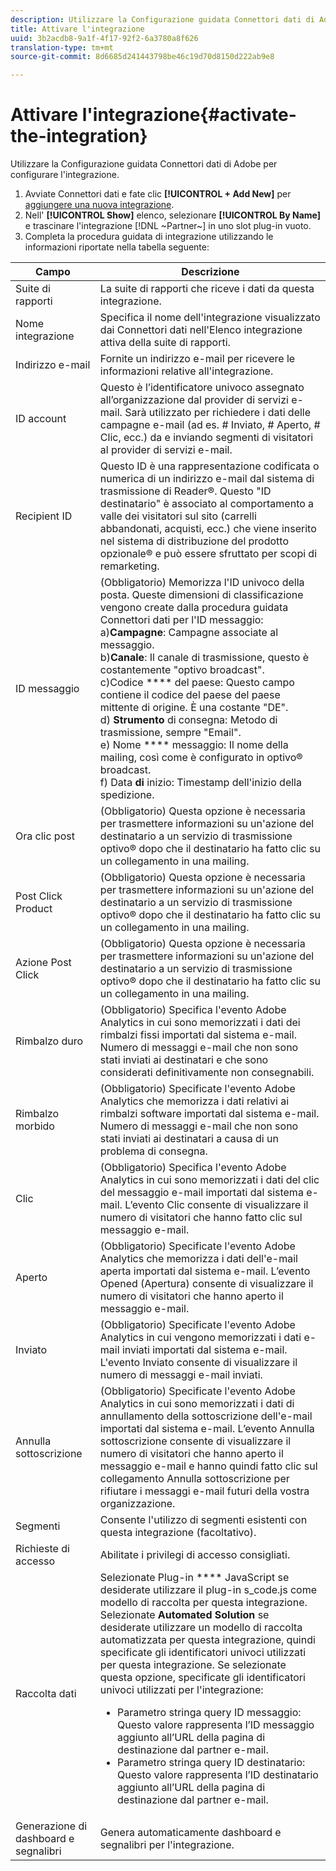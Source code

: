 ```yaml
---
description: Utilizzare la Configurazione guidata Connettori dati di Adobe per configurare l'integrazione.
title: Attivare l'integrazione
uuid: 3b2acdb8-9a1f-4f17-92f2-6a3780a8f626
translation-type: tm+mt
source-git-commit: 8d6685d241443798be46c19d70d8150d222ab9e8

---
```



# Attivare l&#39;integrazione{#activate-the-integration}

Utilizzare la Configurazione guidata Connettori dati di Adobe per configurare l&#39;integrazione.

1. Avviate Connettori [](https://docs.adobe.com/content/help/en/analytics/import/dataconnectors/getting-started-data-connectors.html) dati e fate clic **[!UICONTROL + Add New]** per [aggiungere una nuova integrazione](https://docs.adobe.com/content/help/en/analytics/import/dataconnectors/getting-started-data-connectors.html).
1. Nell&#39; **[!UICONTROL Show]** elenco, selezionare **[!UICONTROL By Name]** e trascinare l&#39;integrazione [!DNL ~Partner~] in uno slot plug-in vuoto.
1. Completa la procedura guidata di integrazione utilizzando le informazioni riportate nella tabella seguente:

| Campo | Descrizione |
|--- |--- |
| Suite di rapporti | La suite di rapporti che riceve i dati da questa integrazione. |
| Nome integrazione | Specifica il nome dell&#39;integrazione visualizzato dai Connettori dati nell&#39;Elenco integrazione attiva della suite di rapporti. |
| Indirizzo e-mail | Fornite un indirizzo e-mail per ricevere le informazioni relative all&#39;integrazione. |
| ID account | Questo è l’identificatore univoco assegnato all’organizzazione dal provider di servizi e-mail. Sarà utilizzato per richiedere i dati delle campagne e-mail (ad es. # Inviato, # Aperto, # Clic, ecc.) da e inviando segmenti di visitatori al provider di servizi e-mail. |
| Recipient ID | Questo ID è una rappresentazione codificata o numerica di un indirizzo e-mail dal sistema di trasmissione di Reader®. Questo &quot;ID destinatario&quot; è associato al comportamento a valle dei visitatori sul sito (carrelli abbandonati, acquisti, ecc.) che viene inserito nel sistema di distribuzione del prodotto opzionale® e può essere sfruttato per scopi di remarketing. |
| ID messaggio | (Obbligatorio) Memorizza l&#39;ID univoco della posta. Queste dimensioni di classificazione vengono create dalla procedura guidata Connettori dati per l&#39;ID messaggio: <br>a)**Campagne**: Campagne associate al messaggio. <br>b)**Canale**: Il canale di trasmissione, questo è costantemente &quot;optivo broadcast&quot;. <br>c)Codice **** del paese: Questo campo contiene il codice del paese del paese mittente di origine. È una costante &quot;DE&quot;. <br>d) **Strumento** di consegna: Metodo di trasmissione, sempre &quot;Email&quot;.<br> e) Nome **** messaggio: Il nome della mailing, così come è configurato in optivo® broadcast. <br>f) Data **di** inizio: Timestamp dell&#39;inizio della spedizione. |
| Ora clic post | (Obbligatorio) Questa opzione è necessaria per trasmettere informazioni su un&#39;azione del destinatario a un servizio di trasmissione optivo® dopo che il destinatario ha fatto clic su un collegamento in una mailing. |
| Post Click Product | (Obbligatorio) Questa opzione è necessaria per trasmettere informazioni su un&#39;azione del destinatario a un servizio di trasmissione optivo® dopo che il destinatario ha fatto clic su un collegamento in una mailing. |
| Azione Post Click | (Obbligatorio) Questa opzione è necessaria per trasmettere informazioni su un&#39;azione del destinatario a un servizio di trasmissione optivo® dopo che il destinatario ha fatto clic su un collegamento in una mailing. |
| Rimbalzo duro | (Obbligatorio) Specifica l&#39;evento Adobe Analytics in cui sono memorizzati i dati dei rimbalzi fissi importati dal sistema e-mail. Numero di messaggi e-mail che non sono stati inviati ai destinatari e che sono considerati definitivamente non consegnabili. |
| Rimbalzo morbido | (Obbligatorio) Specificate l&#39;evento Adobe Analytics che memorizza i dati relativi ai rimbalzi software importati dal sistema e-mail. Numero di messaggi e-mail che non sono stati inviati ai destinatari a causa di un problema di consegna. |
| Clic | (Obbligatorio) Specifica l&#39;evento Adobe Analytics in cui sono memorizzati i dati del clic del messaggio e-mail importati dal sistema e-mail. L’evento Clic consente di visualizzare il numero di visitatori che hanno fatto clic sul messaggio e-mail. |
| Aperto | (Obbligatorio) Specificate l&#39;evento Adobe Analytics che memorizza i dati dell&#39;e-mail aperta importati dal sistema e-mail. L’evento Opened (Apertura) consente di visualizzare il numero di visitatori che hanno aperto il messaggio e-mail. |
| Inviato | (Obbligatorio) Specificate l&#39;evento Adobe Analytics in cui vengono memorizzati i dati e-mail inviati importati dal sistema e-mail. L&#39;evento Inviato consente di visualizzare il numero di messaggi e-mail inviati. |
| Annulla sottoscrizione | (Obbligatorio) Specificate l&#39;evento Adobe Analytics in cui sono memorizzati i dati di annullamento della sottoscrizione dell&#39;e-mail importati dal sistema e-mail. L’evento Annulla sottoscrizione consente di visualizzare il numero di visitatori che hanno aperto il messaggio e-mail e hanno quindi fatto clic sul collegamento Annulla sottoscrizione per rifiutare i messaggi e-mail futuri della vostra organizzazione. |
| Segmenti | Consente l&#39;utilizzo di segmenti esistenti con questa integrazione (facoltativo). |
| Richieste di accesso | Abilitate i privilegi di accesso consigliati. |
| Raccolta dati | Selezionate Plug-in **** JavaScript se desiderate utilizzare il plug-in s_code.js come modello di raccolta per questa integrazione. Selezionate **Automated Solution** se desiderate utilizzare un modello di raccolta automatizzata per questa integrazione, quindi specificate gli identificatori univoci utilizzati per questa integrazione. Se selezionate questa opzione, specificate gli identificatori univoci utilizzati per l&#39;integrazione:<ul><li>Parametro stringa query ID messaggio: Questo valore rappresenta l’ID messaggio aggiunto all’URL della pagina di destinazione dal partner e-mail.</li><li>Parametro stringa query ID destinatario: Questo valore rappresenta l’ID destinatario aggiunto all’URL della pagina di destinazione dal partner e-mail.</li></ul> |
| Generazione di dashboard e segnalibri | Genera automaticamente dashboard e segnalibri per l&#39;integrazione. |
